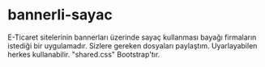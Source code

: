 # bannerli-sayac

E-Ticaret sitelerinin bannerları üzerinde sayaç kullanması bayağı firmaların istediği bir uygulamadır.
Sizlere gereken dosyaları paylaştım. Uyarlayabilen herkes kullanabilir. "shared.css" Bootstrap'tır.
